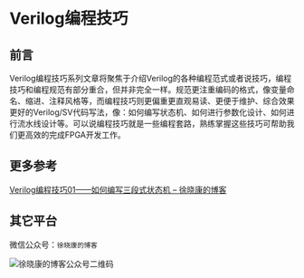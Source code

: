 # Verilog编程技巧

## 前言

Verilog编程技巧系列文章将聚焦于介绍Verilog的各种编程范式或者说技巧，编程技巧和编程规范有部分重合，但并非完全一样。规范更注重编码的格式，像变量命名、缩进、注释风格等，而编程技巧则更偏重更直观易读、更便于维护、综合效果更好的Verilog/SV代码写法，像：如何编写状态机、如何进行参数化设计、如何进行流水线设计等。可以说编程技巧就是一些编程套路，熟练掌握这些技巧可帮助我们更高效的完成FPGA开发工作。

## 更多参考

[Verilog编程技巧01——如何编写三段式状态机 – 徐晓康的博客](https://www.myhardware.top/verilog编程技巧01-如何编写三段式状态机/)

## 其它平台

微信公众号：`徐晓康的博客`

<img src="https://picgo-dakang.oss-cn-hangzhou.aliyuncs.com/img/%E5%BE%90%E6%99%93%E5%BA%B7%E7%9A%84%E5%8D%9A%E5%AE%A2%E5%85%AC%E4%BC%97%E5%8F%B7%E4%BA%8C%E7%BB%B4%E7%A0%81.jpg" alt="徐晓康的博客公众号二维码" />